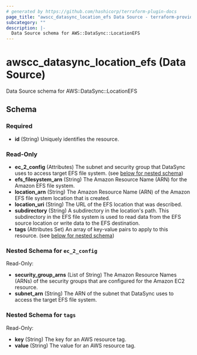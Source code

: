 ```yaml
---
# generated by https://github.com/hashicorp/terraform-plugin-docs
page_title: "awscc_datasync_location_efs Data Source - terraform-provider-awscc"
subcategory: ""
description: |-
  Data Source schema for AWS::DataSync::LocationEFS
---
```


# awscc_datasync_location_efs (Data Source)

Data Source schema for AWS::DataSync::LocationEFS



<!-- schema generated by tfplugindocs -->
## Schema

### Required

- **id** (String) Uniquely identifies the resource.

### Read-Only

- **ec_2_config** (Attributes) The subnet and security group that DataSync uses to access target EFS file system. (see [below for nested schema](#nestedatt--ec_2_config))
- **efs_filesystem_arn** (String) The Amazon Resource Name (ARN) for the Amazon EFS file system.
- **location_arn** (String) The Amazon Resource Name (ARN) of the Amazon EFS file system location that is created.
- **location_uri** (String) The URL of the EFS location that was described.
- **subdirectory** (String) A subdirectory in the location's path. This subdirectory in the EFS file system is used to read data from the EFS source location or write data to the EFS destination.
- **tags** (Attributes Set) An array of key-value pairs to apply to this resource. (see [below for nested schema](#nestedatt--tags))

<a id="nestedatt--ec_2_config"></a>
### Nested Schema for `ec_2_config`

Read-Only:

- **security_group_arns** (List of String) The Amazon Resource Names (ARNs) of the security groups that are configured for the Amazon EC2 resource.
- **subnet_arn** (String) The ARN of the subnet that DataSync uses to access the target EFS file system.


<a id="nestedatt--tags"></a>
### Nested Schema for `tags`

Read-Only:

- **key** (String) The key for an AWS resource tag.
- **value** (String) The value for an AWS resource tag.


